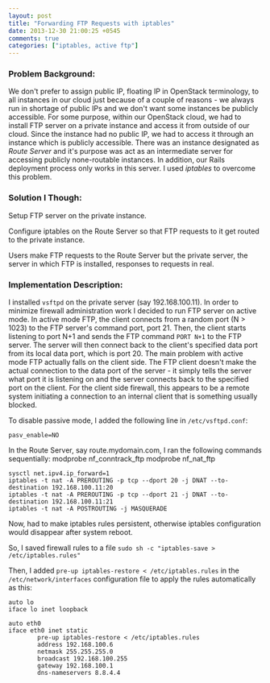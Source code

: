 ```yaml
---
layout: post
title: "Forwarding FTP Requests with iptables"
date: 2013-12-30 21:00:25 +0545
comments: true
categories: ["iptables, active ftp"]
---
```


### Problem Background:

We don't prefer to assign public IP, floating IP in OpenStack terminology, to all instances in our cloud just because of a couple of reasons - we always run in shortage of public IPs and we don't want some instances be publicly accessible. For some purpose, within our OpenStack cloud, we had to install FTP server on a private instance and access it from outside of our cloud. Since the instance had no public IP, we had to access it through an instance which is publicly accessible. There was an instance designated as *Route Server* and it's purpose was act as an intermediate server for accessing publicly none-routable instances. In addition, our Rails deployment process only works in this server. I used *iptables* to overcome this problem.

### Solution I Though:
Setup FTP server on the private instance.

Configure iptables on the Route Server so that FTP requests to it get routed to the private instance.

Users make FTP requests to the Route Server but the private server, the server in which FTP is installed, responses to requests in real.

### Implementation Description:

I installed `vsftpd` on the  private server (say 192.168.100.11). In order to minimize firewall administration work I decided to run FTP server on active mode. In active mode FTP, the client connects from a random port (N > 1023) to the FTP server's command port, port 21. Then, the client starts listening to port N+1 and sends the FTP command `PORT N+1` to the FTP server. The server will then connect back to the client's specified data port from its local data port, which is port 20. The main problem with active mode FTP actually falls on the client side. The FTP client doesn't make the actual connection to the data port of the server - it simply tells the server what port it is listening on and the server connects back to the specified port on the client. For the client side firewall, this appears to be a remote system initiating a connection to an internal client that is something usually blocked.

To disable passive mode, I added the following line in `/etc/vsftpd.conf`:

`pasv_enable=NO`

In the Route Server, say route.mydomain.com, I ran the following commands sequentially:
    modprobe nf_conntrack_ftp
    modprobe nf_nat_ftp

    sysctl net.ipv4.ip_forward=1
    iptables -t nat -A PREROUTING -p tcp --dport 20 -j DNAT --to-   destination 192.168.100.11:20
    iptables -t nat -A PREROUTING -p tcp --dport 21 -j DNAT --to-   destination 192.168.100.11:21
    iptables -t nat -A POSTROUTING -j MASQUERADE

Now, had to make iptables rules persistent, otherwise iptables configuration would disappear after system reboot.

So, I saved firewall rules to a file
`sudo sh -c "iptables-save > /etc/iptables.rules"`

Then, I added `pre-up iptables-restore < /etc/iptables.rules` in the `/etc/network/interfaces` configuration file to apply the rules automatically as this:

    auto lo
    iface lo inet loopback

    auto eth0
    iface eth0 inet static
            pre-up iptables-restore < /etc/iptables.rules
            address 192.168.100.6
            netmask 255.255.255.0
            broadcast 192.168.100.255
            gateway 192.168.100.1
            dns-nameservers 8.8.4.4
